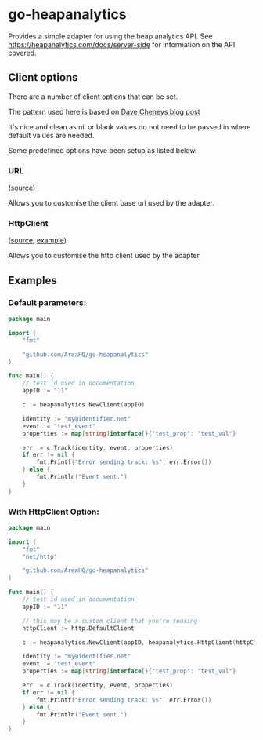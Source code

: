 # go-heapanalytics

Provides a simple adapter for using the heap analytics API. See https://heapanalytics.com/docs/server-side for information on the API covered.

## Client options

There are a number of client options that can be set. 

The pattern used here is based on [Dave Cheneys blog post](http://dave.cheney.net/2014/10/17/functional-options-for-friendly-apis)

It's nice and clean as nil or blank values do not need to be passed in where default values are needed.

Some predefined options have been setup as listed below.

### URL 

([source](https://github.com/AreaHQ/go-heapanalytics/blob/master/client.go#L27))

Allows you to customise the client base url used by the adapter.

### HttpClient 

([source](https://github.com/AreaHQ/go-heapanalytics/blob/master/client.go#L35), [example](#with-httpclient-option))

Allows you to customise the http client used by the adapter.

## Examples

### Default parameters:

```go
package main

import (
	"fmt"

	"github.com/AreaHQ/go-heapanalytics"
)

func main() {
	// test id used in documentation
	appID := "11"

	c := heapanalytics.NewClient(appID)

	identity := "my@identifier.net"
	event := "test_event"
	properties := map[string]interface{}{"test_prop": "test_val"}

	err := c.Track(identity, event, properties)
	if err != nil {
		fmt.Printf("Error sending track: %s", err.Error())
	} else {
		fmt.Println("Event sent.")
	}
}
```

### With HttpClient Option:

```go
package main

import (
	"fmt"
	"net/http"

	"github.com/AreaHQ/go-heapanalytics"
)

func main() {
	// test id used in documentation
	appID := "11"

	// this may be a custom client that you're reusing
	httpClient := http.DefaultClient

	c := heapanalytics.NewClient(appID, heapanalytics.HttpClient(httpClient))

	identity := "my@identifier.net"
	event := "test_event"
	properties := map[string]interface{}{"test_prop": "test_val"}

	err := c.Track(identity, event, properties)
	if err != nil {
		fmt.Printf("Error sending track: %s", err.Error())
	} else {
		fmt.Println("Event sent.")
	}
}
```